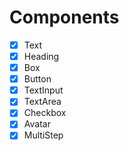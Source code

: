 # Components

- [x] Text
- [x] Heading
- [x] Box
- [x] Button
- [x] TextInput
- [x] TextArea  
- [x] Checkbox
- [x] Avatar
- [x] MultiStep